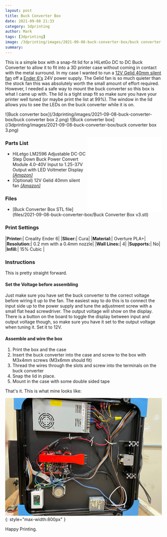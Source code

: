 ```yaml
---
layout: post
title: Buck Converter Box
date: 2021-09-08 21:33
category: 3dprinting
author: Mark
tags: [3dprinting]
image: /3dprinting/images/2021-09-08-buck-converter-box/buck converter box.jpg
summary:
---
```


This is a simple box with a snap-fit lid for a HiLetGo DC to DC Buck Converter to allow it to fit into a 3D printer case without coming in contact with the metal surround. In my case I wanted to run a [12V Gelid 40mm silent fan](https://amzn.to/3E0vgHq) off a [Ender 6's](https://amzn.to/3zVQq7e) 24V power supply. The Gelid fan is so much quieter than the stock fan this was absolutely worth the small amount of effort required. However, I needed a safe way to mount the buck converter so this box is what I came up with. The lid is a tight snap fit so make sure you have your printer well tuned (or maybe print the list at 99%). The window in the lid allows you to see the LEDs on the buck converter while it is on.

![Buck converter box](/3dprinting/images/2021-09-08-buck-converter-box/buck converter box 2.png)
![Buck converter box](/3dprinting/images/2021-09-08-buck-converter-box/buck converter box 3.png)

  <iframe style="width:120px;height:240px;float:right" marginwidth="0" marginheight="0" scrolling="no" frameborder="0" src="//ws-na.amazon-adsystem.com/widgets/q?ServiceVersion=20070822&OneJS=1&Operation=GetAdHtml&MarketPlace=US&source=ss&ref=as_ss_li_til&ad_type=product_link&tracking_id=mwp-14-20&language=en_US&marketplace=amazon&region=US&placement=B00BF3S83C&asins=B00BF3S83C&linkId=a9d354e99a26ba872450ec9ee0752d36&show_border=true&link_opens_in_new_window=true"></iframe>
  <iframe style="width:120px;height:240px;float:right" marginwidth="0" marginheight="0" scrolling="no" frameborder="0" src="//ws-na.amazon-adsystem.com/widgets/q?ServiceVersion=20070822&OneJS=1&Operation=GetAdHtml&MarketPlace=US&source=ss&ref=as_ss_li_til&ad_type=product_link&tracking_id=mwp-14-20&language=en_US&marketplace=amazon&region=US&placement=B00LSEBYHU&asins=B00LSEBYHU&linkId=4735e25ee0262a5704efd8f9b5430e87&show_border=true&link_opens_in_new_window=true"></iframe>

### Parts List

- HiLetgo LM2596 Adjustable DC-DC Step Down Buck Power Convert Module 4.0-40V Input to 1.25-37V Output with LED Voltmeter Display [_(Amazon)_](https://amzn.to/3BRNHw4)
- (Optional) 12V Gelid 40mm silent fan [_(Amazon)_](https://amzn.to/3E0vgHq)

### Files

- [Buck Converter Box STL file](files/2021-09-08-buck-converter-box/Buck Converter Box v3.stl)

### Print Settings

|**Printer:**| Creality Ender 6|
|**Slicer:**| Cura|
|**Material:**| Overture PLA+|
|**Resolution:**| 0.2 mm with a 0.4mm nozzle|
|**Wall Lines:**| 4|
|**Supports:**| No|
|**Infill:**| 15% Cubic |

### Instructions

This is pretty straight forward.

#### Set the Voltage before assembling

Just make sure you have set the buck converter to the correct voltage before wiring it up to the fan. The easiest way to do this is to connect the input side up to the power supply and tune the adjustment screw with a small flat head screwdriver. The output voltage will show on the display. There is a button on the board to toggle the display between input and output voltage though, so make sure you have it set to the output voltage when tuning it. Set it to 12V.

#### Assemble and wire the box

1. Print the box and the case
2. Insert the buck converter into the case and screw to the box with M3x4mm screws (M3x6mm should fit)
3. Thread the wires through the slots and screw into the terminals on the buck converter
4. Snap the lid in place.
5. Mount in the case with some double sided tape

That's it. This is what mine looks like:

![Ender 6 guts](/3dprinting/images/2021-09-08-buck-converter-box/ender-6-guts.jpg){: style="max-width:800px" }

Happy Printing.
